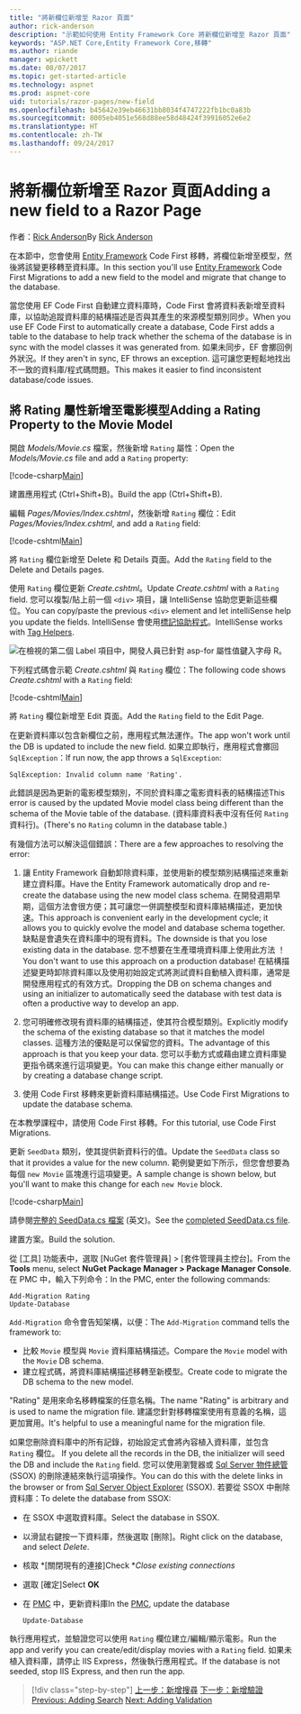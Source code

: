 ```yaml
---
title: "將新欄位新增至 Razor 頁面"
author: rick-anderson
description: "示範如何使用 Entity Framework Core 將新欄位新增至 Razor 頁面"
keywords: "ASP.NET Core,Entity Framework Core,移轉"
ms.author: riande
manager: wpickett
ms.date: 08/07/2017
ms.topic: get-started-article
ms.technology: aspnet
ms.prod: aspnet-core
uid: tutorials/razor-pages/new-field
ms.openlocfilehash: b45642e39eb46631bb8034f4747222fb1bc0a83b
ms.sourcegitcommit: 8005eb4051e568d88ee58d48424f39916052e6e2
ms.translationtype: HT
ms.contentlocale: zh-TW
ms.lasthandoff: 09/24/2017
---
```

# <a name="adding-a-new-field-to-a-razor-page"></a><span data-ttu-id="42e3c-104">將新欄位新增至 Razor 頁面</span><span class="sxs-lookup"><span data-stu-id="42e3c-104">Adding a new field to a Razor Page</span></span>

<span data-ttu-id="42e3c-105">作者：[Rick Anderson](https://twitter.com/RickAndMSFT)</span><span class="sxs-lookup"><span data-stu-id="42e3c-105">By [Rick Anderson](https://twitter.com/RickAndMSFT)</span></span>

<span data-ttu-id="42e3c-106">在本節中，您會使用 [Entity Framework](https://docs.microsoft.com/ef/core/get-started/aspnetcore/new-db) Code First 移轉，將欄位新增至模型，然後將該變更移轉至資料庫。</span><span class="sxs-lookup"><span data-stu-id="42e3c-106">In this section you'll use [Entity Framework](https://docs.microsoft.com/ef/core/get-started/aspnetcore/new-db) Code First Migrations to add a new field to the model and migrate that change to the database.</span></span>

<span data-ttu-id="42e3c-107">當您使用 EF Code First 自動建立資料庫時，Code First 會將資料表新增至資料庫，以協助追蹤資料庫的結構描述是否與其產生的來源模型類別同步。</span><span class="sxs-lookup"><span data-stu-id="42e3c-107">When you use EF Code First to automatically create a database, Code First adds a table to the database to help track whether the schema of the database is in sync with the model classes it was generated from.</span></span> <span data-ttu-id="42e3c-108">如果未同步，EF 會擲回例外狀況。</span><span class="sxs-lookup"><span data-stu-id="42e3c-108">If they aren't in sync, EF throws an exception.</span></span> <span data-ttu-id="42e3c-109">這可讓您更輕鬆地找出不一致的資料庫/程式碼問題。</span><span class="sxs-lookup"><span data-stu-id="42e3c-109">This makes it easier to find inconsistent database/code issues.</span></span>

## <a name="adding-a-rating-property-to-the-movie-model"></a><span data-ttu-id="42e3c-110">將 Rating 屬性新增至電影模型</span><span class="sxs-lookup"><span data-stu-id="42e3c-110">Adding a Rating Property to the Movie Model</span></span>

<span data-ttu-id="42e3c-111">開啟 *Models/Movie.cs* 檔案，然後新增 `Rating` 屬性：</span><span class="sxs-lookup"><span data-stu-id="42e3c-111">Open the *Models/Movie.cs* file and add a `Rating` property:</span></span>

[!code-csharp[Main](razor-pages-start/sample/RazorPagesMovie/Models/MovieDateRating.cs?highlight=11&range=7-18)]

<span data-ttu-id="42e3c-112">建置應用程式 (Ctrl+Shift+B)。</span><span class="sxs-lookup"><span data-stu-id="42e3c-112">Build the app (Ctrl+Shift+B).</span></span>

<span data-ttu-id="42e3c-113">編輯 *Pages/Movies/Index.cshtml*，然後新增 `Rating` 欄位：</span><span class="sxs-lookup"><span data-stu-id="42e3c-113">Edit *Pages/Movies/Index.cshtml*, and add a `Rating` field:</span></span>

[!code-cshtml[Main](razor-pages-start/sample/RazorPagesMovie/Pages/Movies/Index.cshtml?highlight=40-42,61-63)]

<span data-ttu-id="42e3c-114">將 `Rating` 欄位新增至 Delete 和 Details 頁面。</span><span class="sxs-lookup"><span data-stu-id="42e3c-114">Add the `Rating` field to the Delete and Details pages.</span></span>

<span data-ttu-id="42e3c-115">使用 `Rating` 欄位更新 *Create.cshtml*。</span><span class="sxs-lookup"><span data-stu-id="42e3c-115">Update *Create.cshtml* with a `Rating` field.</span></span> <span data-ttu-id="42e3c-116">您可以複製/貼上前一個 `<div>` 項目，讓 IntelliSense 協助您更新這些欄位。</span><span class="sxs-lookup"><span data-stu-id="42e3c-116">You can copy/paste the previous `<div>` element and let intelliSense help you update the fields.</span></span> <span data-ttu-id="42e3c-117">IntelliSense 會使用[標記協助程式](xref:mvc/views/tag-helpers/intro)。</span><span class="sxs-lookup"><span data-stu-id="42e3c-117">IntelliSense works with [Tag Helpers](xref:mvc/views/tag-helpers/intro).</span></span>

![在檢視的第二個 Label 項目中，開發人員已針對 asp-for 屬性值鍵入字母 R。](new-field/_static/cr.png)

<span data-ttu-id="42e3c-121">下列程式碼會示範 *Create.cshtml* 與 `Rating` 欄位：</span><span class="sxs-lookup"><span data-stu-id="42e3c-121">The following code shows *Create.cshtml* with a `Rating` field:</span></span>

[!code-cshtml[Main](razor-pages-start/sample/RazorPagesMovie/Pages/Movies/Create.cshtml?highlight=36-40)]

<span data-ttu-id="42e3c-122">將 `Rating` 欄位新增至 Edit 頁面。</span><span class="sxs-lookup"><span data-stu-id="42e3c-122">Add the `Rating` field to the Edit Page.</span></span>

<span data-ttu-id="42e3c-123">在更新資料庫以包含新欄位之前，應用程式無法運作。</span><span class="sxs-lookup"><span data-stu-id="42e3c-123">The app won't work until the DB is updated to include the new field.</span></span> <span data-ttu-id="42e3c-124">如果立即執行，應用程式會擲回 `SqlException`：</span><span class="sxs-lookup"><span data-stu-id="42e3c-124">If run now, the app throws a `SqlException`:</span></span>

`SqlException: Invalid column name 'Rating'.`

<span data-ttu-id="42e3c-125">此錯誤是因為更新的電影模型類別，不同於資料庫之電影資料表的結構描述</span><span class="sxs-lookup"><span data-stu-id="42e3c-125">This error is caused by the updated Movie model class being different than the schema of the Movie table of the database.</span></span> <span data-ttu-id="42e3c-126">(資料庫資料表中沒有任何 `Rating` 資料行)。</span><span class="sxs-lookup"><span data-stu-id="42e3c-126">(There's no `Rating` column in the database table.)</span></span>

<span data-ttu-id="42e3c-127">有幾個方法可以解決這個錯誤：</span><span class="sxs-lookup"><span data-stu-id="42e3c-127">There are a few approaches to resolving the error:</span></span>

1. <span data-ttu-id="42e3c-128">讓 Entity Framework 自動卸除資料庫，並使用新的模型類別結構描述來重新建立資料庫。</span><span class="sxs-lookup"><span data-stu-id="42e3c-128">Have the Entity Framework automatically drop and re-create the database using  the new model class schema.</span></span> <span data-ttu-id="42e3c-129">在開發週期早期，這個方法會很方便；其可讓您一併調整模型和資料庫結構描述，更加快速。</span><span class="sxs-lookup"><span data-stu-id="42e3c-129">This approach is convenient early in the development cycle; it allows you to quickly evolve the model and database schema together.</span></span> <span data-ttu-id="42e3c-130">缺點是會遺失在資料庫中的現有資料。</span><span class="sxs-lookup"><span data-stu-id="42e3c-130">The downside is that you lose existing data in the database.</span></span> <span data-ttu-id="42e3c-131">您不想要在生產環境資料庫上使用此方法 ！</span><span class="sxs-lookup"><span data-stu-id="42e3c-131">You don't want to use this approach on a production database!</span></span> <span data-ttu-id="42e3c-132">在結構描述變更時卸除資料庫以及使用初始設定式將測試資料自動植入資料庫，通常是開發應用程式的有效方式。</span><span class="sxs-lookup"><span data-stu-id="42e3c-132">Dropping the DB on schema changes and using an initializer to automatically seed the database with test data is often a productive way to develop an app.</span></span>

2. <span data-ttu-id="42e3c-133">您可明確修改現有資料庫的結構描述，使其符合模型類別。</span><span class="sxs-lookup"><span data-stu-id="42e3c-133">Explicitly modify the schema of the existing database so that it matches the model classes.</span></span> <span data-ttu-id="42e3c-134">這種方法的優點是可以保留您的資料。</span><span class="sxs-lookup"><span data-stu-id="42e3c-134">The advantage of this approach is that you keep your data.</span></span> <span data-ttu-id="42e3c-135">您可以手動方式或藉由建立資料庫變更指令碼來進行這項變更。</span><span class="sxs-lookup"><span data-stu-id="42e3c-135">You can make this change either manually or by creating a database change script.</span></span>

3. <span data-ttu-id="42e3c-136">使用 Code First 移轉來更新資料庫結構描述。</span><span class="sxs-lookup"><span data-stu-id="42e3c-136">Use Code First Migrations to update the database schema.</span></span>

<span data-ttu-id="42e3c-137">在本教學課程中，請使用 Code First 移轉。</span><span class="sxs-lookup"><span data-stu-id="42e3c-137">For this tutorial, use Code First Migrations.</span></span>

<span data-ttu-id="42e3c-138">更新 `SeedData` 類別，使其提供新資料行的值。</span><span class="sxs-lookup"><span data-stu-id="42e3c-138">Update the `SeedData` class so that it provides a value for the new column.</span></span> <span data-ttu-id="42e3c-139">範例變更如下所示，但您會想要為每個 `new Movie` 區塊進行這項變更。</span><span class="sxs-lookup"><span data-stu-id="42e3c-139">A sample change is shown below, but you'll want to make this change for each `new Movie` block.</span></span>

[!code-csharp[Main](razor-pages-start/sample/RazorPagesMovie/Models/SeedDataRating.cs?name=snippet1&highlight=8)]

<span data-ttu-id="42e3c-140">請參閱[完整的 SeedData.cs 檔案](https://github.com/aspnet/Docs/blob/master/aspnetcore/tutorials/razor-pages/razor-pages-start/sample/RazorPagesMovie/Models/SeedDataRating.cs) (英文)。</span><span class="sxs-lookup"><span data-stu-id="42e3c-140">See the [completed SeedData.cs file](https://github.com/aspnet/Docs/blob/master/aspnetcore/tutorials/razor-pages/razor-pages-start/sample/RazorPagesMovie/Models/SeedDataRating.cs).</span></span>

<span data-ttu-id="42e3c-141">建置方案。</span><span class="sxs-lookup"><span data-stu-id="42e3c-141">Build the solution.</span></span>

<a name="pmc"></a>

<span data-ttu-id="42e3c-142">從 [工具] 功能表中，選取 [NuGet 套件管理員] > [套件管理員主控台]。</span><span class="sxs-lookup"><span data-stu-id="42e3c-142">From the **Tools** menu, select **NuGet Package Manager > Package Manager Console**.</span></span>
<span data-ttu-id="42e3c-143">在 PMC 中，輸入下列命令：</span><span class="sxs-lookup"><span data-stu-id="42e3c-143">In the PMC, enter the following commands:</span></span>

```PMC
Add-Migration Rating
Update-Database
```

<span data-ttu-id="42e3c-144">`Add-Migration` 命令會告知架構，以便：</span><span class="sxs-lookup"><span data-stu-id="42e3c-144">The `Add-Migration` command tells the framework to:</span></span>

* <span data-ttu-id="42e3c-145">比較 `Movie` 模型與 `Movie` 資料庫結構描述。</span><span class="sxs-lookup"><span data-stu-id="42e3c-145">Compare the `Movie` model with the `Movie` DB schema.</span></span>
* <span data-ttu-id="42e3c-146">建立程式碼，將資料庫結構描述移轉至新模型。</span><span class="sxs-lookup"><span data-stu-id="42e3c-146">Create code to migrate the DB schema to the new model.</span></span>

<span data-ttu-id="42e3c-147">"Rating" 是用來命名移轉檔案的任意名稱。</span><span class="sxs-lookup"><span data-stu-id="42e3c-147">The name "Rating" is arbitrary and is used to name the migration file.</span></span> <span data-ttu-id="42e3c-148">建議您針對移轉檔案使用有意義的名稱，這更加實用。</span><span class="sxs-lookup"><span data-stu-id="42e3c-148">It's helpful to use a meaningful name for the migration file.</span></span>

<span data-ttu-id="42e3c-149"><a name="ssox"></a> 如果您刪除資料庫中的所有記錄，初始設定式會將內容植入資料庫，並包含 `Rating` 欄位。</span><span class="sxs-lookup"><span data-stu-id="42e3c-149"><a name="ssox"></a> If you delete all the records in the DB, the initializer will seed the DB and include the `Rating` field.</span></span> <span data-ttu-id="42e3c-150">您可以使用瀏覽器或 [Sql Server 物件總管](xref:tutorials/razor-pages/sql#ssox) (SSOX) 的刪除連結來執行這項操作。</span><span class="sxs-lookup"><span data-stu-id="42e3c-150">You can do this with the delete links in the browser or from [Sql Server Object Explorer](xref:tutorials/razor-pages/sql#ssox) (SSOX).</span></span> <span data-ttu-id="42e3c-151">若要從 SSOX 中刪除資料庫：</span><span class="sxs-lookup"><span data-stu-id="42e3c-151">To delete the database from SSOX:</span></span>

* <span data-ttu-id="42e3c-152">在 SSOX 中選取資料庫。</span><span class="sxs-lookup"><span data-stu-id="42e3c-152">Select the database in SSOX.</span></span>
* <span data-ttu-id="42e3c-153">以滑鼠右鍵按一下資料庫，然後選取 [刪除]。</span><span class="sxs-lookup"><span data-stu-id="42e3c-153">Right click on the database, and select *Delete*.</span></span>
* <span data-ttu-id="42e3c-154">核取 *[關閉現有的連接]</span><span class="sxs-lookup"><span data-stu-id="42e3c-154">Check **Close existing connections*</span></span>
* <span data-ttu-id="42e3c-155">選取 [確定]</span><span class="sxs-lookup"><span data-stu-id="42e3c-155">Select **OK**</span></span>
* <span data-ttu-id="42e3c-156">在 [PMC](xref:tutorials/razor-pages/new-field#pmc) 中，更新資料庫</span><span class="sxs-lookup"><span data-stu-id="42e3c-156">In the [PMC](xref:tutorials/razor-pages/new-field#pmc), update the database</span></span> 

    ```PMC
    Update-Database
    ```

<span data-ttu-id="42e3c-157">執行應用程式，並驗證您可以使用 `Rating` 欄位建立/編輯/顯示電影。</span><span class="sxs-lookup"><span data-stu-id="42e3c-157">Run the app and verify you can create/edit/display movies with a `Rating` field.</span></span> <span data-ttu-id="42e3c-158">如果未植入資料庫，請停止 IIS Express，然後執行應用程式。</span><span class="sxs-lookup"><span data-stu-id="42e3c-158">If the database is not seeded, stop IIS Express, and then run the app.</span></span>

>[!div class="step-by-step"]
<span data-ttu-id="42e3c-159">[上一步：新增搜尋](xref:tutorials/razor-pages/search)
[下一步：新增驗證](xref:tutorials/razor-pages/validation)</span><span class="sxs-lookup"><span data-stu-id="42e3c-159">[Previous: Adding Search](xref:tutorials/razor-pages/search)
[Next: Adding Validation](xref:tutorials/razor-pages/validation)</span></span>
